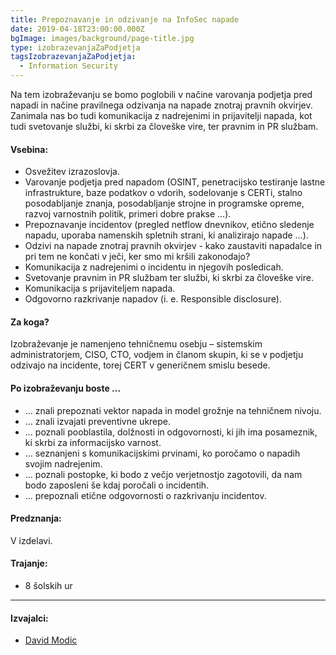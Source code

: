 ```yaml
---
title: Prepoznavanje in odzivanje na InfoSec napade
date: 2019-04-18T23:00:00.000Z
bgImage: images/background/page-title.jpg
type: izobrazevanjaZaPodjetja
tagsIzobrazevanjaZaPodjetja:
  - Information Security
---
```

Na tem izobraževanju se bomo poglobili v načine varovanja podjetja pred napadi in načine pravilnega odzivanja na napade znotraj pravnih okvirjev. Zanimala nas bo tudi komunikacija z nadrejenimi in prijavitelji napada, kot tudi svetovanje službi, ki skrbi za človeške vire, ter pravnim in PR službam.

#### Vsebina:

* Osvežitev izrazoslovja.
* Varovanje podjetja pred napadom (OSINT, penetracijsko testiranje lastne infrastrukture, baze podatkov o vdorih, sodelovanje s CERTi, stalno posodabljanje znanja, posodabljanje strojne in programske opreme, razvoj varnostnih politik, primeri dobre prakse …).
* Prepoznavanje incidentov (pregled netflow dnevnikov, etično sledenje napadu, uporaba namenskih spletnih strani, ki analizirajo napade …).
* Odzivi na napade znotraj pravnih okvirjev - kako zaustaviti napadalce in pri tem ne končati v ječi, ker smo mi kršili zakonodajo?
* Komunikacija z nadrejenimi o incidentu in njegovih posledicah.
* Svetovanje pravnim in PR službam ter službi, ki skrbi za človeške vire.
* Komunikacija s prijaviteljem napada.
* Odgovorno razkrivanje napadov (i. e. Responsible disclosure).

#### Za koga?

Izobraževanje je namenjeno tehničnemu osebju – sistemskim administratorjem, CISO, CTO, vodjem in članom skupin, ki se v podjetju odzivajo na incidente, torej CERT v generičnem smislu besede.

#### Po izobraževanju boste ...

* ... znali prepoznati vektor napada in model grožnje na tehničnem nivoju.
* ... znali izvajati preventivne ukrepe.
* ... poznali pooblastila, dolžnosti in odgovornosti, ki jih ima posameznik, ki skrbi za informacijsko varnost.
* ... seznanjeni s komunikacijskimi prvinami, ko poročamo o napadih svojim nadrejenim.
* ... poznali postopke, ki bodo z večjo verjetnostjo zagotovili, da nam bodo zaposleni še kdaj poročali o incidentih.
* ... prepoznali etične odgovornosti o razkrivanju incidentov.

#### Predznanja:

V izdelavi.

#### Trajanje:

* 8 šolskih ur

- - -

#### Izvajalci:

* [David Modic](/izvajalci/david-modic/)
